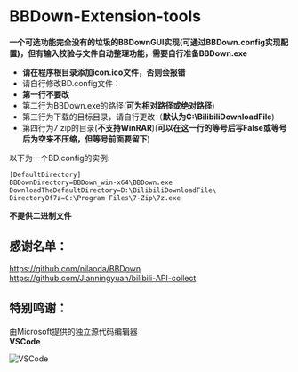 # BBDown-Extension-tools
**一个可选功能完全没有的垃圾的BBDownGUI实现(可通过BBDown.config实现配置)，但有输入校验与文件自动整理功能，需要自行准备BBDown.exe**

- **请在程序根目录添加icon.ico文件，否则会报错**   
- 请自行修改BD.config文件：  
- **第一行不要改**   
- 第二行为BBDown.exe的路径(**可为相对路径或绝对路径**)   
- 第三行为下载的目标目录，请自行更改（**默认为C:\BilibiliDownloadFile**)  
- 第四行为7 zip的目录(**不支持WinRAR**)(**可以在这一行的等号后写False或等号后为空来不压缩，但等号前面要留下**)   

以下为一个BD.config的实例:   
  ```
  [DefaultDirectory]
  BBDownDirectory=BBDown_win-x64\BBDown.exe
  DownloadTheDefaultDirectory=D:\BilibiliDownloadFile\
  DirectoryOf7z=C:\Program Files\7-Zip\7z.exe
  ```

**不提供二进制文件**

## 感谢名单：
https://github.com/nilaoda/BBDown  
https://github.com/Jianningyuan/bilibili-API-collect
## 特别鸣谢：
由Microsoft提供的独立源代码编辑器  
**VSCode**  

![VSCode](https://user-images.githubusercontent.com/102419562/184617892-8f1d0fed-34b0-44cc-b7c3-cab19a5d23f6.png)
